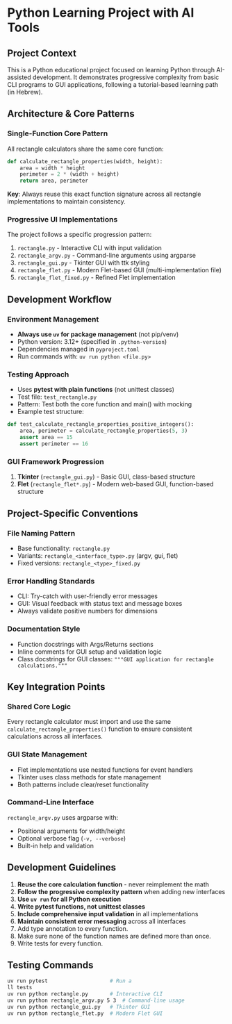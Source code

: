 # Python Learning Project with AI Tools

## Project Context
This is a Python educational project focused on learning Python through AI-assisted development. It demonstrates progressive complexity from basic CLI programs to GUI applications, following a tutorial-based learning path (in Hebrew).

## Architecture & Core Patterns

### Single-Function Core Pattern
All rectangle calculators share the same core function:
```python
def calculate_rectangle_properties(width, height):
    area = width * height
    perimeter = 2 * (width + height)
    return area, perimeter
```
**Key**: Always reuse this exact function signature across all rectangle implementations to maintain consistency.

### Progressive UI Implementations
The project follows a specific progression pattern:
1. `rectangle.py` - Interactive CLI with input validation
2. `rectangle_argv.py` - Command-line arguments using argparse
3. `rectangle_gui.py` - Tkinter GUI with ttk styling
4. `rectangle_flet.py` - Modern Flet-based GUI (multi-implementation file)
5. `rectangle_flet_fixed.py` - Refined Flet implementation

## Development Workflow

### Environment Management
- **Always use `uv` for package management** (not pip/venv)
- Python version: 3.12+ (specified in `.python-version`)
- Dependencies managed in `pyproject.toml`
- Run commands with: `uv run python <file.py>`

### Testing Approach
- Uses **pytest with plain functions** (not unittest classes)
- Test file: `test_rectangle.py` 
- Pattern: Test both the core function and main() with mocking
- Example test structure:
```python
def test_calculate_rectangle_properties_positive_integers():
    area, perimeter = calculate_rectangle_properties(5, 3)
    assert area == 15
    assert perimeter == 16
```

### GUI Framework Progression
1. **Tkinter** (`rectangle_gui.py`) - Basic GUI, class-based structure
2. **Flet** (`rectangle_flet*.py`) - Modern web-based GUI, function-based structure

## Project-Specific Conventions

### File Naming Pattern
- Base functionality: `rectangle.py`
- Variants: `rectangle_<interface_type>.py` (argv, gui, flet)
- Fixed versions: `rectangle_<type>_fixed.py`

### Error Handling Standards
- CLI: Try-catch with user-friendly error messages
- GUI: Visual feedback with status text and message boxes
- Always validate positive numbers for dimensions

### Documentation Style
- Function docstrings with Args/Returns sections
- Inline comments for GUI setup and validation logic
- Class docstrings for GUI classes: `"""GUI application for rectangle calculations."""`

## Key Integration Points

### Shared Core Logic
Every rectangle calculator must import and use the same `calculate_rectangle_properties()` function to ensure consistent calculations across all interfaces.

### GUI State Management
- Flet implementations use nested functions for event handlers
- Tkinter uses class methods for state management
- Both patterns include clear/reset functionality

### Command-Line Interface
`rectangle_argv.py` uses argparse with:
- Positional arguments for width/height
- Optional verbose flag (`-v, --verbose`)
- Built-in help and validation

## Development Guidelines

1. **Reuse the core calculation function** - never reimplement the math
2. **Follow the progressive complexity pattern** when adding new interfaces
3. **Use `uv run` for all Python execution** 
4. **Write pytest functions, not unittest classes**
5. **Include comprehensive input validation** in all implementations
6. **Maintain consistent error messaging** across all interfaces
7. Add type annotation to every function.
8. Make sure none of the function names are defined more than once.
9. Write tests for every function.

## Testing Commands
```bash
uv run pytest                    # Run a
ll tests
uv run python rectangle.py       # Interactive CLI
uv run python rectangle_argv.py 5 3  # Command-line usage
uv run python rectangle_gui.py   # Tkinter GUI
uv run python rectangle_flet.py  # Modern Flet GUI
```